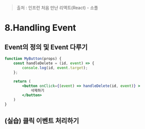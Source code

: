 > 출처 :  인프런 처음 만난 리액트(React) - 소플

# 8.Handling Event
## Event의 정의 및 Event 다루기
```jsx
function MyButton(props) {
    const handleDelete = (id, event) => {
        console.log(id, event.target);
    };
    
    return (
        <button onClick={(event) => handleDelete(id, event)} >
            삭제하기
        </button>
    )
}
```

## (실습) 클릭 이벤트 처리하기
